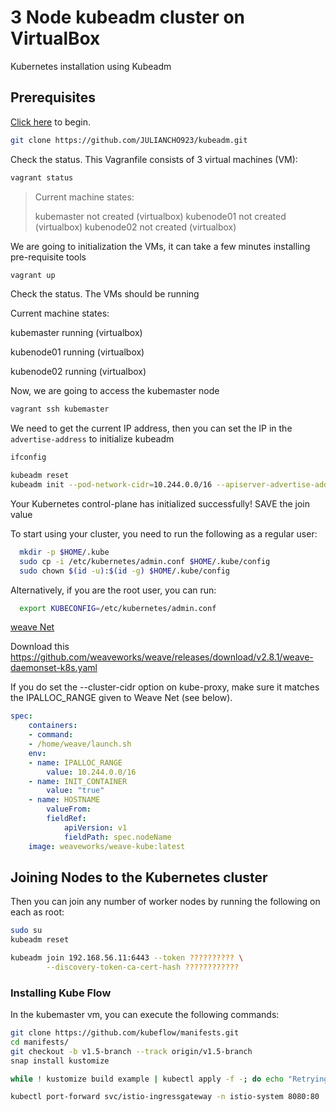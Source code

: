 # 3 Node kubeadm cluster on VirtualBox

Kubernetes installation using Kubeadm

## Prerequisites

[Click here](./docs/01-prerequisites.md) to begin.

```bash
git clone https://github.com/JULIANCHO923/kubeadm.git
```

Check the status. This Vagranfile consists of 3 virtual machines (VM): 

```bash
vagrant status
```

>
>Current machine states:
>
>kubemaster                 not created (virtualbox)
>kubenode01                not created (virtualbox)
>kubenode02                not created (virtualbox)
>


We are going to initialization the VMs, it can take a few minutes installing pre-requisite tools

```bash
vagrant up
```


Check the status. The VMs should be running

>
Current machine states:

kubemaster                 running (virtualbox)

kubenode01                running (virtualbox)

kubenode02                running (virtualbox)
>


Now, we are going to access the kubemaster node

```bash
vagrant ssh kubemaster
```

We need to get the current IP address, then you can set the IP in the `advertise-address` to initialize kubeadm

```bash
ifconfig
```

```bash
kubeadm reset
kubeadm init --pod-network-cidr=10.244.0.0/16 --apiserver-advertise-address=192.168.56.11
```

Your Kubernetes control-plane has initialized successfully! SAVE the join value

To start using your cluster, you need to run the following as a regular user:

```bash
  mkdir -p $HOME/.kube
  sudo cp -i /etc/kubernetes/admin.conf $HOME/.kube/config
  sudo chown $(id -u):$(id -g) $HOME/.kube/config
```


Alternatively, if you are the root user, you can run:

```bash
  export KUBECONFIG=/etc/kubernetes/admin.conf
```


[weave Net](https://www.weave.works/docs/net/latest/kubernetes/kube-addon/)

Download this https://github.com/weaveworks/weave/releases/download/v2.8.1/weave-daemonset-k8s.yaml

If you do set the --cluster-cidr option on kube-proxy, make sure it matches the IPALLOC_RANGE given to Weave Net (see below).

```yaml
spec:
    containers:
    - command:
    - /home/weave/launch.sh
    env:
    - name: IPALLOC_RANGE
        value: 10.244.0.0/16
    - name: INIT_CONTAINER
        value: "true"
    - name: HOSTNAME
        valueFrom:
        fieldRef:
            apiVersion: v1
            fieldPath: spec.nodeName
    image: weaveworks/weave-kube:latest
```


## Joining Nodes to the Kubernetes cluster

Then you can join any number of worker nodes by running the following on each as root:


```bash
sudo su
kubeadm reset
```
```bash
kubeadm join 192.168.56.11:6443 --token ?????????? \
        --discovery-token-ca-cert-hash ????????????
```

### Installing Kube Flow

In the kubemaster vm, you can execute the following commands:

```bash
git clone https://github.com/kubeflow/manifests.git
cd manifests/
git checkout -b v1.5-branch --track origin/v1.5-branch
snap install kustomize
```

```bash
while ! kustomize build example | kubectl apply -f -; do echo "Retrying to apply resources"; sleep 10; done
```

```bash
kubectl port-forward svc/istio-ingressgateway -n istio-system 8080:80
```